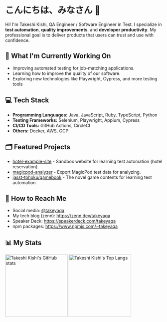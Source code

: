 # こんにちは、みなさん :pray:

Hi! I'm Takeshi Kishi, QA Engineer / Software Engineer in Test. I specialize in **test automation**, **quality improvements**, and **developer productivity**. My professional goal is to deliver products that users can trust and use with confidence.

## :telescope: What I'm Currently Working On

- Improving automated testing for job-matching applications.
- Learning how to improve the quality of our software.
- Exploring new technologies like Playwright, Cypress, and more testing tools

## :computer: Tech Stack

- **Programming Languages:** Java, JavaScript, Ruby, TypeScript, Python
- **Testing Frameworks:** Selenium, Playwright, Appium, Cypress
- **CI/CD Tools:** GitHub Actions, CircleCI
- **Others:** Docker, AWS, GCP

## :card_index_dividers: Featured Projects

- [hotel-example-site](https://github.com/takeyaqa/hotel-example-site) - Sandbox website for learning test automation (hotel reservation).
- [magicpod-analyzer](https://github.com/takeyaqa/magicpod-analyzer) - Export MagicPod test data for analyzing.
- [jasst-tohoku/gamebook](https://github.com/jasst-tohoku/gamebook) - The novel game contents for learning test automation.

## :link: How to Reach Me

- Social media: [@takeyaqa](https://mixi.social/@takeyaqa)
- My tech blog (zenn): <https://zenn.dev/takeyaqa>
- Speaker Deck: <https://speakerdeck.com/takeyaqa>
- npm packages: <https://www.npmjs.com/~takeyaqa>

## :bar_chart: My Stats

<img height="200" align="center" src="https://github-readme-stats.vercel.app/api?username=takeyaqa" alt="Takeshi Kishi's GitHub stats">
<img height="200" align="center" src="https://github-readme-stats.vercel.app/api/top-langs?username=takeyaqa&layout=compact&card_width=320" alt="Takeshi Kishi's Top Langs">
